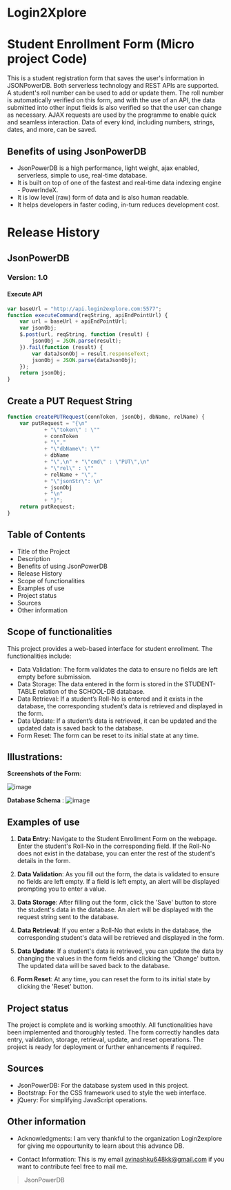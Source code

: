 # Login2Xplore


# Student Enrollment Form (Micro project Code)

This is a student registration form that saves the user's information in JSONPowerDB. Both serverless technology and REST APIs are supported. A student's roll number can be used to add or update them. The roll number is automatically verified on this form, and with the use of an API, the data submitted into other input fields is also verified so that the user can change as necessary. AJAX requests are used by the programme to enable quick and seamless interaction. Data of every kind, including numbers, strings, dates, and more, can be saved.

## Benefits of using JsonPowerDB
- JsonPowerDB is a high performance, light weight, ajax enabled, serverless, simple to use, real-time database.
- It is built on top of one of the fastest and real-time data indexing engine - PowerIndeX.
- It is low level (raw) form of data and is also human readable.
- It helps developers in faster coding, in-turn reduces development cost.



# Release History

## JsonPowerDB

### Version: 1.0

#### Execute API

```javascript
var baseUrl = "http://api.login2explore.com:5577";
function executeCommand(reqString, apiEndPointUrl) {
    var url = baseUrl + apiEndPointUrl;
    var jsonObj;
    $.post(url, reqString, function (result) {
        jsonObj = JSON.parse(result);
    }).fail(function (result) {
        var dataJsonObj = result.responseText;
        jsonObj = JSON.parse(dataJsonObj);
    });
    return jsonObj;
}
```
## Create a PUT Request String

```javascript
function createPUTRequest(connToken, jsonObj, dbName, relName) {
    var putRequest = "{\n"
            + "\"token\" : \""
            + connToken
            + "\","
            + "\"dbName\": \""
            + dbName
            + "\",\n" + "\"cmd\" : \"PUT\",\n"
            + "\"rel\" : \""
            + relName + "\","
            + "\"jsonStr\": \n"
            + jsonObj
            + "\n"
            + "}";
    return putRequest;
}

```
## Table of Contents

- Title of the Project
- Description
- Benefits of using JsonPowerDB
- Release History
- Scope of functionalities
- Examples of use
- Project status
- Sources
- Other information

## Scope of functionalities

This project provides a web-based interface for student enrollment. The functionalities include:

- Data Validation: The form validates the data to ensure no fields are left empty before submission.
- Data Storage: The data entered in the form is stored in the STUDENT-TABLE relation of the SCHOOL-DB database.
- Data Retrieval: If a student’s Roll-No is entered and it exists in the database, the corresponding student’s data is retrieved and displayed in the form.
- Data Update: If a student’s data is retrieved, it can be updated and the updated data is saved back to the database.
- Form Reset: The form can be reset to its initial state at any time.

## Illustrations:
**Screenshots of the Form**: 

![image](https://github.com/avi8115/JSON-POWERDB/assets/87919237/95a53de4-e0db-4bca-87eb-3f78dc20b3df)


**Database Schema** : 
![image](https://github.com/avi8115/JSON-POWERDB/assets/87919237/e0878415-b37e-4fc9-9576-58a322e22218)


## Examples of use

1. **Data Entry**: Navigate to the Student Enrollment Form on the webpage. Enter the student's Roll-No in the corresponding field. If the Roll-No does not exist in the database, you can enter the rest of the student's details in the form.

2. **Data Validation**: As you fill out the form, the data is validated to ensure no fields are left empty. If a field is left empty, an alert will be displayed prompting you to enter a value.

3. **Data Storage**: After filling out the form, click the 'Save' button to store the student's data in the database. An alert will be displayed with the request string sent to the database.

4. **Data Retrieval**: If you enter a Roll-No that exists in the database, the corresponding student's data will be retrieved and displayed in the form.

5. **Data Update**: If a student's data is retrieved, you can update the data by changing the values in the form fields and clicking the 'Change' button. The updated data will be saved back to the database.

6. **Form Reset**: At any time, you can reset the form to its initial state by clicking the 'Reset' button.


## Project status

The project is complete and is working smoothly. All functionalities have been implemented and thoroughly tested. The form correctly handles data entry, validation, storage, retrieval, update, and reset operations. The project is ready for deployment or further enhancements if required.

## Sources

- JsonPowerDB: For the database system used in this project.
- Bootstrap: For the CSS framework used to style the web interface.
- jQuery: For simplifying JavaScript operations.


## Other information

- Acknowledgments: 
  I am very thankful to the organization Login2explore for giving me oppourtunity to learn about this advance DB.

- Contact Information:
 This is my email avinashku648kk@gmail.com if you want to contribute feel free to mail me.

>JsonPowerDB
